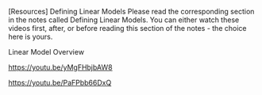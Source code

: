 [Resources] Defining Linear Models
Please read the corresponding section in the notes called Defining Linear Models. You can either watch these videos first, after, or before reading this section of the notes - the choice here is yours.

Linear Model Overview


https://youtu.be/yMgFHbjbAW8

https://youtu.be/PaFPbb66DxQ

